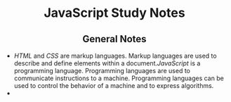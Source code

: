 <h1 align="center">JavaScript Study Notes</h1>


<h2 align="center">General Notes</h2>

- *HTML* and *CSS* are markup languages. Markup languages are used to describe and define elements within a document.*JavaScript* is a programming language. Programming languages are used to communicate instructions to a machine. Programming languages can be used to control the behavior of a machine and to express algorithms.
- 